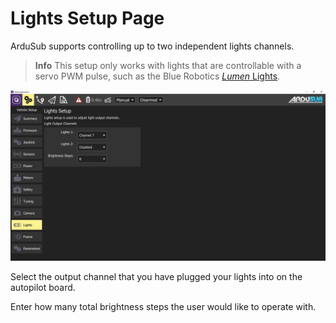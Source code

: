 # Lights Setup Page

ArduSub supports controlling up to two independent lights channels.

> **Info** This setup only works with lights that are controllable with a servo PWM pulse, such as the Blue Robotics [*Lumen* Lights](https://bluerobotics.com/store/thrusters/lights/lumen-r2-rp/).

<img src="/images/reference/reference-ardusub-lights.png" class="img-responsive img-center" style="max-height:600px;">

Select the output channel that you have plugged your lights into on the autopilot board.

Enter how many total brightness steps the user would like to operate with.
